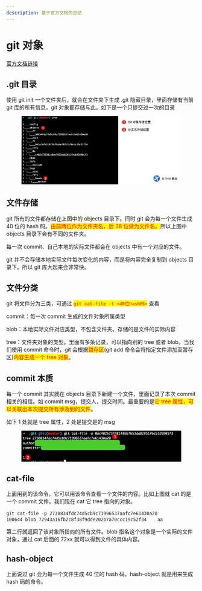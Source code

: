 ```yaml
---
description: 基于官方文档的总结
---
```


# git 对象

[官方文档链接](https://git-scm.com/book/zh/v2/Git-%E5%86%85%E9%83%A8%E5%8E%9F%E7%90%86-Git-%E5%AF%B9%E8%B1%A1)

## .git 目录

使用 git init 一个文件夹后，就会在文件夹下生成 .git 隐藏目录，里面存储有当前 git 库的所有信息。git 对象都存储与此。如下是一个只提交过一次的目录&#x20;

<figure><img src="../.gitbook/assets/image (4) (2).png" alt=""><figcaption></figcaption></figure>

## 文件存储

git 所有的文件都存储在上图中的 objects 目录下。同时 git 会为每一个文件生成 40 位的 hash 码。<mark style="color:red;">由前两位作为文件夹名，后 38 位做为文件名。</mark>所以上图中 objects 目录下会有不同的文件夹。

每一次 commit、自己本地的实际文件都会在 objects 中有一个对应的文件。

git 并不会存储本地实际文件每次变化的内容，而是将内容完全复制到 objects 目录下。所以 git 库大起来会非常快。

## 文件分类

git 将文件分为三类，可通过 <mark style="color:red;">`git cat-file -t <40位hash码>`</mark> 查看

commit：每一次 commit 生成的文件对象所属类型

blob：本地实际文件对应类型，不包含文件夹。存储的是文件的实际内容

tree：文件夹对象的类型。里面有多条记录，可以指向别的 tree 或者 blob。当我们使用 commit 命令时，git 会根据<mark style="color:red;">暂存区</mark>(git add 命令会将指定文件添加至暂存区)<mark style="color:red;">内容生成一个 tree 对象</mark>。

## commit 本质

每一个 commit 其实就在 objects 目录下新建一个文件，里面记录了本次 commit 相关的相信。如 commit msg，提交人，提交时间。最重要的是<mark style="color:red;">它 tree 属性，可以关联出本次提交所有涉及到的文件</mark>。

如下 1 处就是 tree 属性，2 处是提交是的 msg

<figure><img src="../.gitbook/assets/image (3) (3).png" alt=""><figcaption></figcaption></figure>

## cat-file

上面用到的该命令，它可以用该命令查看一个文件的内容。比如上图就 cat 的是一个 commit 文件。我们现在 cat 它 tree 指向的对象。

```
git cat-file -p 2730834fdc74d5cb9c71996537aafc7e61430a20
100644 blob 72943a16fb2c8f38f9dde202b7a70ccc19c52f34	aa
```

第二行就返回了该对象所指向的所有文件。blob 指名这个对象是一个实际的文件对象，通过 cat 后面的 72xx 就可以得到文件的具体内容。

## hash-object

上面说过 git 会为每一个文件生成 40 位的 hash 码，hash-object 就是用来生成 hash 码的命令。
